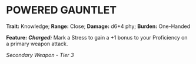 # POWERED GAUNTLET

**Trait:** Knowledge; **Range:** Close; **Damage:** d6+4 phy; **Burden:** One-Handed

**Feature:** ***Charged:*** Mark a Stress to gain a +1 bonus to your Proficiency on a primary weapon attack.

*Secondary Weapon - Tier 3*
